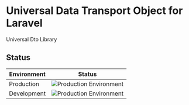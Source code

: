 # Universal Data Transport Object for Laravel

Universal Dto Library

## Status

| Environment | Status   |
|-------------|:--------:|
| Production  | ![Production Environment](https://travis-ci.org/FramesNPictures/universal-dto.svg?branch=master "Production Environment")
| Development | ![Production Environment](https://travis-ci.org/FramesNPictures/universal-dto.svg?branch=develop "Development Environment")


